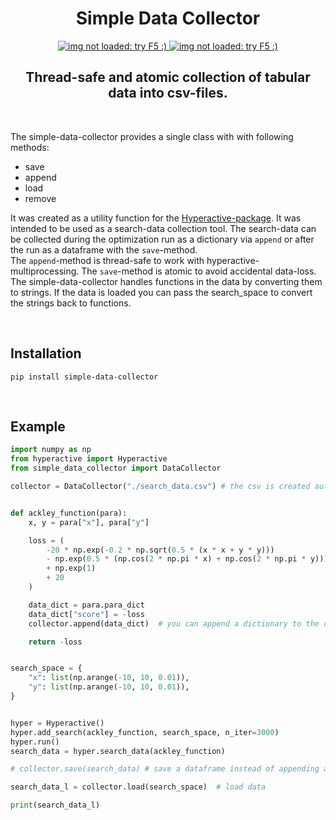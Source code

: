 <H1 align="center">
    Simple Data Collector
</H1>


<p align="center">
  <a href="https://github.com/SimonBlanke/simple-data-collector/actions">
    <img src="https://github.com/SimonBlanke/simple-data-collector/actions/workflows/tests.yml/badge.svg?branch=main" alt="img not loaded: try F5 :)">
  </a>
  <a href="https://app.codecov.io/gh/SimonBlanke/simple-data-collector">
    <img src="https://img.shields.io/codecov/c/github/SimonBlanke/simple-data-collector/main&logo=codecov" alt="img not loaded: try F5 :)">
  </a>
</p>


<H2 align="center">
    Thread-safe and atomic collection of tabular data into csv-files.
</H2>

<br>

The simple-data-collector provides a single class with with following methods:
 - save
 - append
 - load
 - remove

It was created as a utility function for the [Hyperactive-package](https://github.com/SimonBlanke/Hyperactive). It was intended to be used as a search-data collection tool. The search-data can be collected during the optimization run as a dictionary via `append` or after the run as a dataframe with the `save`-method. <br>
The `append`-method is thread-safe to work with hyperactive-multiprocessing. The `save`-method is atomic to avoid accidental data-loss. <br>
The simple-data-collector handles functions in the data by converting them to strings. If the data is loaded you can pass the search_space to convert the strings back to functions.


<br>

## Installation

```console
pip install simple-data-collector 
```


<br>

## Example

```python
import numpy as np
from hyperactive import Hyperactive
from simple_data_collector import DataCollector

collector = DataCollector("./search_data.csv") # the csv is created automatically


def ackley_function(para):
    x, y = para["x"], para["y"]

    loss = (
        -20 * np.exp(-0.2 * np.sqrt(0.5 * (x * x + y * y)))
        - np.exp(0.5 * (np.cos(2 * np.pi * x) + np.cos(2 * np.pi * y)))
        + np.exp(1)
        + 20
    )

    data_dict = para.para_dict
    data_dict["score"] = -loss
    collector.append(data_dict)  # you can append a dictionary to the csv

    return -loss


search_space = {
    "x": list(np.arange(-10, 10, 0.01)),
    "y": list(np.arange(-10, 10, 0.01)),
}


hyper = Hyperactive()
hyper.add_search(ackley_function, search_space, n_iter=3000)
hyper.run()
search_data = hyper.search_data(ackley_function)

# collector.save(search_data) # save a dataframe instead of appending a dictionary

search_data_l = collector.load(search_space)  # load data

print(search_data_l)
```
